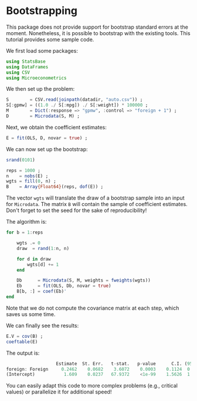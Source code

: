 # Bootstrapping

This package does not provide support for bootstrap standard errors at the moment. Nonetheless, it is possible to bootstrap with the existing tools. This tutorial provides some sample code.

We first load some packages:
```julia
using StatsBase
using DataFrames
using CSV
using Microeconometrics
```

We then set up the problem:
```julia
S        = CSV.read(joinpath(datadir, "auto.csv")) ;
S[:gpmw] = ((1.0 ./ S[:mpg]) ./ S[:weight]) * 100000 ;
M        = Dict(:response => "gpmw", :control => "foreign + 1") ;
D        = Microdata(S, M) ;
```

Next, we obtain the coefficient estimates:
```julia
E = fit(OLS, D, novar = true) ;
```

We can now set up the bootstrap:
```julia
srand(0101)

reps = 1000 ;
n    = nobs(E) ;
wgts = fill(0, n) ;
B    = Array{Float64}(reps, dof(E)) ;
```
The vector `wgts` will translate the draw of a bootstrap sample into an input for `Microdata`. The matrix `B` will contain the sample of coefficient estimates. Don't forget to set the seed for the sake of reproducibility!

The algorithm is:
```julia
for b = 1:reps

    wgts .= 0
    draw  = rand(1:n, n)

    for d in draw
        wgts[d] += 1
    end

    Db      = Microdata(S, M, weights = fweights(wgts))
    Eb      = fit(OLS, Db, novar = true)
    B[b, :] = coef(Eb)'
end
```
Note that we do not compute the covariance matrix at each step, which saves us some time.

We can finally see the results:
```julia
E.V = cov(B) ;
coeftable(E)
```
The output is:
```julia
                   Estimate  St. Err.   t-stat.   p-value      C.I. (95%)
foreign: Foreign     0.2462    0.0682    3.6072    0.0003    0.1124  0.3799
(Intercept)           1.609    0.0237   67.9372    <1e-99    1.5626  1.6554
```

You can easily adapt this code to more complex problems (e.g., critical values) or parallelize it for additional speed!